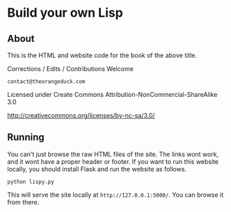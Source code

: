 Build your own Lisp
===================

About
-----

This is the HTML and website code for the book of the above title.

Corrections / Edits / Contributions Welcome

`contact@theorangeduck.com`

Licensed under Create Commons Attribution-NonCommercial-ShareAlike 3.0

http://creativecommons.org/licenses/by-nc-sa/3.0/


Running
-------

You can't just browse the raw HTML files of the site. The links wont work, and it wont have a proper header or footer. If you want to run this website locally, you should install Flask and run the website as follows.

```
python lispy.py
```

This will serve the site locally at `http://127.0.0.1:5000/`. You can browse it from there.
